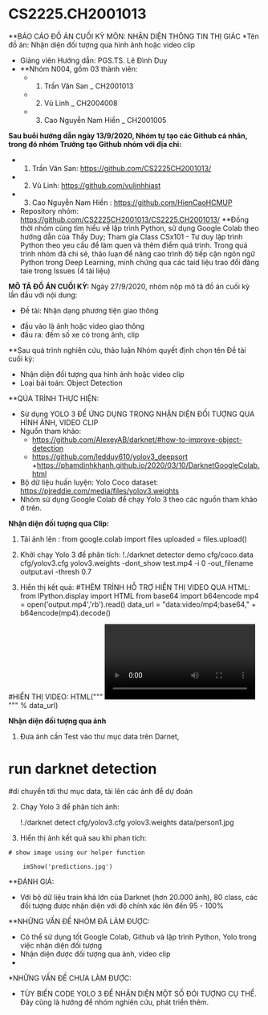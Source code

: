 # CS2225.CH2001013
**BÁO CÁO ĐỒ ÁN CUỐI KỲ MÔN: NHẬN DIỆN THÔNG TIN THỊ GIÁC
*Tên đồ án: Nhận diện đối tượng qua hình ảnh hoặc video clip
 - Giảng viên Hướng dẫn: PGS.TS. Lê Đình Duy
 - **Nhóm N004, gồm 03 thành viên:
   - 1. Trần Văn San _ CH2001013
   - 2. Vũ Linh _ CH2004008
   - 3. Cao Nguyễn Nam Hiền _ CH2001005
   
 **Sau buổi hướng dẫn ngày 13/9/2020, Nhóm tự tạo các Github cá nhân, trong đó nhóm Trưởng tạo Github nhóm với địa chỉ:**
  - 1. Trần Văn San: https://github.com/CS2225CH2001013/
   - 2. Vũ Linh: https://github.com/vulinhhiast
   - 3. Cao Nguyễn Nam Hiền : https://github.com/HienCaoHCMUP
   - Repository nhóm: https://github.com/CS2225CH2001013/CS2225.CH2001013/
   **Đồng thời nhóm cùng tìm hiểu về lập trình Python, sử dụng Google Colab theo hướng dẫn của Thầy Duy; Tham gia Class CSx101 - Tư duy lập trình Python theo yeu cầu để làm quen và thêm điểm quá trình.
   Trong quá trình nhóm đã chi sẻ, thảo luạn để nâng cao trình độ tiếp cận ngôn ngữ Python trong Deep Learning, minh chứng qua các taid liệu trao đổi đăng taie trong Issues (4 tài liệu)

**MÔ TẢ ĐỒ ÁN CUỐI KỲ:**
Ngày 27/9/2020, nhóm nộp mô tả đồ án cuối kỳ lần đầu với nội dung:
- Đề tài: Nhận dạng phương tiện giao thông
 + đầu vào là ảnh hoặc video giao thông
 + đầu ra: đếm số xe có trong ảnh, clip
 
 **Sau quá trình nghiên cứu, thảo luận Nhóm quyết định chọn tên Đề tài cuối kỳ: 
 - Nhận diện đối tượng qua hình ảnh hoặc video clip
 - Loại bài toán: Object Detection
 
 **QÚA TRÌNH THỰC HIỆN:
 - Sử dụng YOLO 3 ĐỂ ỨNG DỤNG TRONG NHẬN DIỆN ĐỐI TƯỢNG QUA HÌNH ẢNH, VIDEO CLIP
 - Nguồn tham khảo: 
    + https://github.com/AlexeyAB/darknet/#how-to-improve-object-detection
     + https://github.com/ledduy610/yolov3_deepsort
       +https://phamdinhkhanh.github.io/2020/03/10/DarknetGoogleColab.html
  - Bộ dữ liệu huấn luyện: Yolo Coco dataset: https://pjreddie.com/media/files/yolov3.weights
  - Nhóm sử dụng Google Colab để chạy Yolo 3 theo các nguồn tham khảo ở trên.
  
  **Nhận diện đối tượng qua Clip:**
  
  1. Tải ảnh lên :
    from google.colab import files
    uploaded = files.upload()
    
   2. Khởi chạy Yolo 3 để phân tích:
    !./darknet detector demo cfg/coco.data cfg/yolov3.cfg yolov3.weights -dont_show test.mp4 -i 0 -out_filename output.avi -thresh 0.7
    
   3. Hiển thị kết quả:
    #THÊM TRÌNH HỖ TRỢ HIỂN THỊ VIDEO QUA HTML:
from IPython.display import HTML
from base64 import b64encode
mp4 = open('output.mp4','rb').read()
data_url = "data:video/mp4;base64," + b64encode(mp4).decode()

#HIỂN THỊ VIDEO:
HTML("""
<video controls>
      <source src="%s" type="video/mp4">
</video>
""" % data_url)
       
         
  **Nhận diện đối tượng qua ảnh**
  
  1. Đưa ảnh cần Test vào thư mục data trên Darnet,
  
  # run darknet detection
  
   #di chuyển tới thư mục data, tải lên các ảnh để dự đoán
   
   
   2. Chạy Yolo 3 để phân tích ảnh:
   
      !./darknet detect cfg/yolov3.cfg yolov3.weights data/person1.jpg
      
   3. Hiển thị ảnh kết quả sau khi phan tích:
   
    # show image using our helper function
    
        imShow('predictions.jpg')
        
 **ĐÁNH GIÁ:
 - Với bộ dữ liệu train khá lớn của Darknet (hơn 20.000 ảnh), 80 class, các đối tượng được nhận diện với độ chính xác lên đến 95 - 100%
 
 **NHỮNG VẤN ĐỀ NHÓM ĐÃ LÀM ĐƯỢC:
 - Có thể sử dụng tốt Google Colab, Github và lập trình Python, Yolo trong việc nhận diện đối tượng
 - Nhận diện được đối tượng qua ảnh, video clip
 - 
 *NHỮNG VẤN ĐỀ CHƯA LÀM ĐƯỢC:
 - TÙY BIẾN CODE YOLO 3 ĐỂ NHẬN DIỆN MỘT SỐ ĐÓI TƯỢNG CỤ THỂ. Đây cũng là hướng để nhóm nghiên cứu, phát triển thêm.
 
